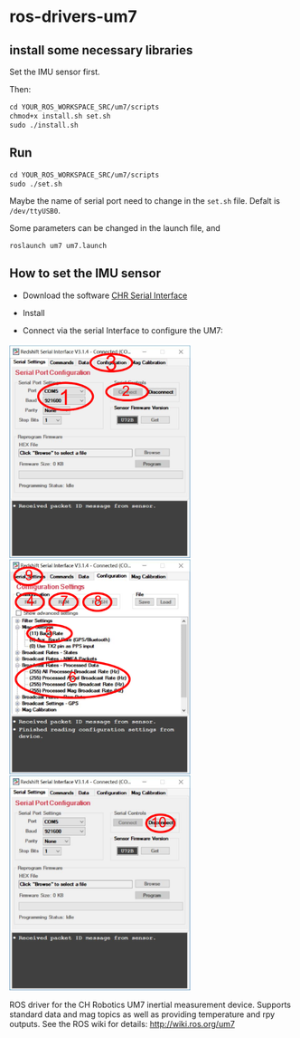 ros-drivers-um7
===============

## install some necessary libraries

Set the IMU sensor first.

Then:

```
cd YOUR_ROS_WORKSPACE_SRC/um7/scripts
chmod+x install.sh set.sh
sudo ./install.sh
```

## Run
```
cd YOUR_ROS_WORKSPACE_SRC/um7/scripts
sudo ./set.sh
```
Maybe the name of serial port need to change in the `set.sh` file. Defalt is `/dev/ttyUSB0`.

Some parameters can be changed in the launch file, and 
```
roslaunch um7 um7.launch
```

## How to set the IMU sensor 

* Download the software [CHR Serial Interface](http://www.chrobotics.com/shop/um7-lt-orientation-sensor)

* Install 

* Connect via the serial Interface to configure the UM7:

<img src="docs/1.png"  width=320 height=379 >

<img src="docs/2.png" width=320 height=379 >

<img src="docs/3.png" width=320 height=379 >

ROS driver for the CH Robotics UM7 inertial measurement device.
Supports standard data and mag topics as well as providing temperature and rpy outputs.
  See the ROS wiki for details:  http://wiki.ros.org/um7
